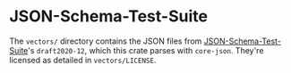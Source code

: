 # JSON-Schema-Test-Suite

The `vectors/` directory contains the JSON files from [JSON-Schema-Test-Suite](
  https://github.com/json-schema-org/JSON-Schema-Test-Suite
)'s `draft2020-12`, which this crate parses with `core-json`. They're licensed
as detailed in `vectors/LICENSE`.
